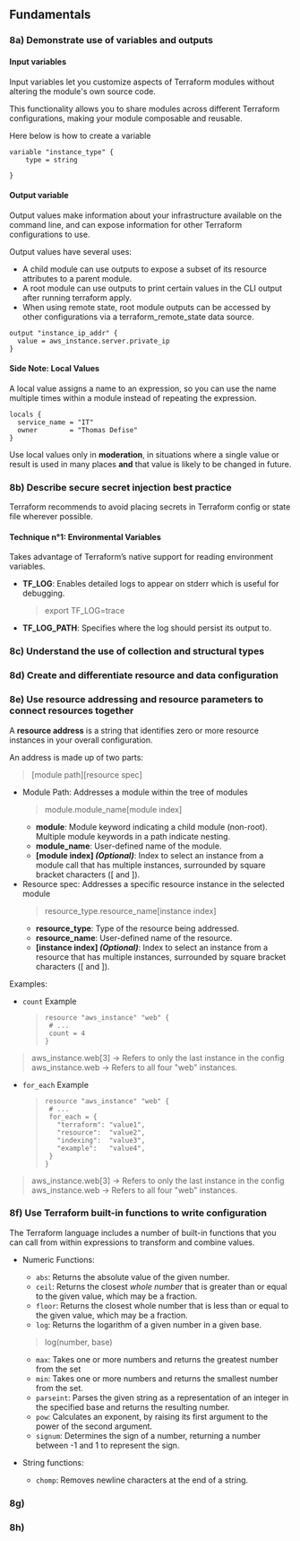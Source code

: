 ## Fundamentals

### 8a) Demonstrate use of variables and outputs

#### Input variables

Input variables let you customize aspects of Terraform modules without altering the module's own source code.

This functionality allows you to share modules across different Terraform configurations, making your module composable and reusable.

Here below is how to create a variable

````hcl
variable "instance_type" {
    type = string

}
````

#### Output variable

Output values make information about your infrastructure available on the command line, and can expose information for other Terraform configurations to use.

Output values have several uses:

- A child module can use outputs to expose a subset of its resource attributes to a parent module.
- A root module can use outputs to print certain values in the CLI output after running terraform apply.
- When using remote state, root module outputs can be accessed by other configurations via a terraform_remote_state data source.

````hcl
output "instance_ip_addr" {
  value = aws_instance.server.private_ip
}
````

#### Side Note: Local Values

A local value assigns a name to an expression, so you can use the name multiple times within a module instead of repeating the expression.

````hcl
locals {
  service_name = "IT"
  owner        = "Thomas Defise"
}
````

Use local values only in **moderation**, in situations where a single value or result is used in many places **and** that value is likely to be changed in future.

### 8b) Describe secure secret injection best practice

Terraform recommends to avoid placing secrets in Terraform config or state file wherever possible.

#### Technique n°1: Environmental Variables

Takes advantage of Terraform’s native support for reading environment variables.

- **TF_LOG**: Enables detailed logs to appear on stderr which is useful for debugging.
  > export TF_LOG=trace
- **TF_LOG_PATH**: Specifies where the log should persist its output to.

### 8c) Understand the use of collection and structural types

### 8d) Create and differentiate resource and data configuration

### 8e) Use resource addressing and resource parameters to connect resources together

A **resource address** is a string that identifies zero or more resource instances in your overall configuration.

An address is made up of two parts:

> [module path][resource spec]

- Module Path: Addresses a module within the tree of modules
  > module.module_name[module index]
  - **module**: Module keyword indicating a child module (non-root). Multiple module keywords in a path indicate nesting.
  - **module_name**: User-defined name of the module.
  - **[module index] *(Optional)***: Index to select an instance from a module call that has multiple instances, surrounded by square bracket characters ([ and ]).
- Resource spec: Addresses a specific resource instance in the selected module
  > resource_type.resource_name[instance index]
  - **resource_type**: Type of the resource being addressed.
  - **resource_name**: User-defined name of the resource.
  - **[instance index] *(Optional)***: Index to select an instance from a resource that has multiple instances, surrounded by square bracket characters ([ and ]).

Examples:

- ``count`` Example
  
  > ````hcl
  >resource "aws_instance" "web" {
  >  # ...
  >  count = 4
  >}
  >````

> aws_instance.web[3] -> Refers to only the last instance in the config
> aws_instance.web -> Refers to all four "web" instances.

- ``for_each`` Example
  
  > ````hcl
  >resource "aws_instance" "web" {
  >  # ...
  >  for_each = {
  >    "terraform": "value1",
  >    "resource":  "value2",
  >    "indexing":  "value3",
  >    "example":   "value4",
  >  }
  >}
  >````

> aws_instance.web[3] -> Refers to only the last instance in the config
> aws_instance.web -> Refers to all four "web" instances.

### 8f) Use Terraform built-in functions to write configuration

The Terraform language includes a number of built-in functions that you can call from within expressions to transform and combine values.

- Numeric Functions:
  - ``abs``: Returns the absolute value of the given number.
  - ``ceil``: Returns the closest *whole number* that is greater than or equal to the given value, which may be a fraction.
  - ``floor``: Returns the closest whole number that is less than or equal to the given value, which may be a fraction.
  - ``log``: Returns the logarithm of a given number in a given base.
  
  > log(number, base)

  - ``max``: Takes one or more numbers and returns the greatest number from the set
  - ``min``: Takes one or more numbers and returns the smallest number from the set.
  - ``parseint``: Parses the given string as a representation of an integer in the specified base and returns the resulting number.
  - ``pow``: Calculates an exponent, by raising its first argument to the power of the second argument.
  - ``signum``: Determines the sign of a number, returning a number between -1 and 1 to represent the sign.
- String functions:
  - ``chomp``: Removes newline characters at the end of a string.

### 8g)

### 8h)
